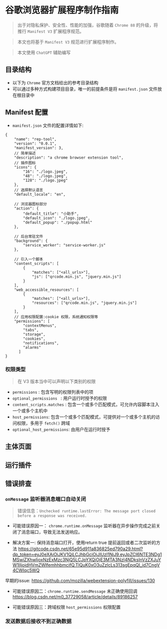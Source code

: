 # 谷歌浏览器扩展程序制作指南

> 出于对隐私保护、安全性、性能的加强，谷歌随着 `Chrome 88` 的升级，将推行 `Manifest V3` 扩展程序规范。

> 本文也将基于 `Manifest V3` 规范进行扩展程序制作。

> 本文使用 `ChatGPT` 辅助编写

## 目录结构
* 以下为 `Chrome` 官方文档给出的参考目录结构
* 可以通过多种方式构建项目目录，唯一的前提条件是将 `manifest.json` 文件放在根目录中



## Manifest 配置
* `manifest.json` 文件的配置详情如下:

```
{
	"name": "rep-tool",
	"version": "0.0.1",
	"manifest_version": 3,
	// 简单描述
	"description": "a chrome browser extension tool",
	// 插件图标
	"icons": {
		"16": "./logo.jpeg",
		"48": "./logo.jpeg",
		"128": "./logo.jpeg"
	},
	// 选择默认语言
	"default_locale": "en",
	
	// 浏览器图标部分
	"action": {
	    "default_title": "小助手",
	    "default_icon": "./logo.jpeg",
	    "default_popup": "./popup.html"
	},
	
	// 后台常驻文件
	"background": {
		"service_worker": "service-worker.js"
	},

	// 引入一个脚本
	"content_scripts": [
		{
			"matches": ["<all_urls>"],
			"js": ["qrcode.min.js", "jquery.min.js"]
		}
	],
	"web_accessible_resources": [
		{
			"matches": ["<all_urls>"],
			"resources": ["qrcode.min.js", "jquery.min.js"]
		}
	],
	// 应用权限配置:cookie 权限，系统通知权限等
	"permissions": [
		"contextMenus",
		"tabs",
		"storage",
		"cookies",
		"notifications",
		"alarms"
	  ]
}

```

### 权限类型

> 在 V3 版本当中可以声明以下类别的权限

* `permissions` : 包含写明的权限列表中的项
* `optional_permissions ` : 用户运行时授予的权限
* `content_scripts.matches` :  包含一个或多个匹配模式，可允许内容脚本注入一个或多个主机中
* `host_permissions`: 包含一个或多个匹配模式，可提供对一个或多个主机的访问权限，多用于 `fetch()` 跨域
* `optional_host_permissions`: 由用户在运行时授予

## 主体页面



## 运行插件

## 错误排查
### `onMessage` 监听器消息端口自动关闭
>  错误信息：`Unchecked runtime.lastError: The message port closed before a response was received.`

* 可能错误原因一： `chrome.runtime.onMessage` 监听器在异步操作完成之前关闭了消息端口，导致无法发送响应。

* 解决方案一: 保持消息端口打开，使用return true 提前返回或者二次监听的方法
https://gitcode.csdn.net/65e95d911a836825ed790a29.html?dp_token=eyJ0eXAiOiJKV1QiLCJhbGciOiJIUzI1NiJ9.eyJpZCI6NTE3NDg1MSwiZXhwIjoxNzExMzc3NjQ5LCJpYXQiOjE3MTA3NzI4NDksInVzZXJuYW1lIjoidHVmZWlfemhhbmcifQ.TlQuK0xO3uZzlcLs313sgEpqQI_id7CngV4CWIqc5WQ

早期的issue: https://github.com/mozilla/webextension-polyfill/issues/130

* 可能错误原因二：`chrome.runtime.sendMessage` 未正确使用回调
https://blog.csdn.net/m0_37729058/article/details/89186257

* 可能错误原因三：跨域权限
`host_permissions` 权限配置

### 发送数据后接收不到正确数据
